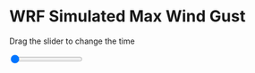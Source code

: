 <h1>WRF Simulated Max Wind Gust</h1>
<p>Drag the slider to change the time</p>

<div class="slidecontainer">
<input oninput='setImage(this)' class="slider" type="range" min="0" max="49" value="0" step="1" />
<img id='img'/>
</div>

<script>
var img = document.getElementById('img');
var img_array = ['/assets/images/wrf/w_wrfout_d01_2020-02-12_12:00:00.png',
'/assets/images/wrf/w_wrfout_d01_2020-02-12_13:00:00.png',
'/assets/images/wrf/w_wrfout_d01_2020-02-12_14:00:00.png',
'/assets/images/wrf/w_wrfout_d01_2020-02-12_15:00:00.png',
'/assets/images/wrf/w_wrfout_d01_2020-02-12_16:00:00.png',
'/assets/images/wrf/w_wrfout_d01_2020-02-12_17:00:00.png',
'/assets/images/wrf/w_wrfout_d01_2020-02-12_18:00:00.png',
'/assets/images/wrf/w_wrfout_d01_2020-02-12_19:00:00.png',
'/assets/images/wrf/w_wrfout_d01_2020-02-12_20:00:00.png',
'/assets/images/wrf/w_wrfout_d01_2020-02-12_21:00:00.png',
'/assets/images/wrf/w_wrfout_d01_2020-02-12_22:00:00.png',
'/assets/images/wrf/w_wrfout_d01_2020-02-12_23:00:00.png',
'/assets/images/wrf/w_wrfout_d01_2020-02-13_00:00:00.png',
'/assets/images/wrf/w_wrfout_d01_2020-02-13_01:00:00.png',
'/assets/images/wrf/w_wrfout_d01_2020-02-13_02:00:00.png',
'/assets/images/wrf/w_wrfout_d01_2020-02-13_03:00:00.png',
'/assets/images/wrf/w_wrfout_d01_2020-02-13_04:00:00.png',
'/assets/images/wrf/w_wrfout_d01_2020-02-13_05:00:00.png',
'/assets/images/wrf/w_wrfout_d01_2020-02-13_06:00:00.png',
'/assets/images/wrf/w_wrfout_d01_2020-02-13_07:00:00.png',
'/assets/images/wrf/w_wrfout_d01_2020-02-13_08:00:00.png',
'/assets/images/wrf/w_wrfout_d01_2020-02-13_09:00:00.png',
'/assets/images/wrf/w_wrfout_d01_2020-02-13_10:00:00.png',
'/assets/images/wrf/w_wrfout_d01_2020-02-13_11:00:00.png',
'/assets/images/wrf/w_wrfout_d01_2020-02-13_12:00:00.png',
'/assets/images/wrf/w_wrfout_d01_2020-02-13_13:00:00.png',
'/assets/images/wrf/w_wrfout_d01_2020-02-13_14:00:00.png',
'/assets/images/wrf/w_wrfout_d01_2020-02-13_15:00:00.png',
'/assets/images/wrf/w_wrfout_d01_2020-02-13_16:00:00.png',
'/assets/images/wrf/w_wrfout_d01_2020-02-13_17:00:00.png',
'/assets/images/wrf/w_wrfout_d01_2020-02-13_18:00:00.png',
'/assets/images/wrf/w_wrfout_d01_2020-02-13_19:00:00.png',
'/assets/images/wrf/w_wrfout_d01_2020-02-13_20:00:00.png',
'/assets/images/wrf/w_wrfout_d01_2020-02-13_21:00:00.png',
'/assets/images/wrf/w_wrfout_d01_2020-02-13_22:00:00.png',
'/assets/images/wrf/w_wrfout_d01_2020-02-13_23:00:00.png',
'/assets/images/wrf/w_wrfout_d01_2020-02-14_00:00:00.png',
'/assets/images/wrf/w_wrfout_d01_2020-02-14_01:00:00.png',
'/assets/images/wrf/w_wrfout_d01_2020-02-14_02:00:00.png',
'/assets/images/wrf/w_wrfout_d01_2020-02-14_03:00:00.png',
'/assets/images/wrf/w_wrfout_d01_2020-02-14_04:00:00.png',
'/assets/images/wrf/w_wrfout_d01_2020-02-14_05:00:00.png',
'/assets/images/wrf/w_wrfout_d01_2020-02-14_06:00:00.png',
'/assets/images/wrf/w_wrfout_d01_2020-02-14_07:00:00.png',
'/assets/images/wrf/w_wrfout_d01_2020-02-14_08:00:00.png',
'/assets/images/wrf/w_wrfout_d01_2020-02-14_09:00:00.png',
'/assets/images/wrf/w_wrfout_d01_2020-02-14_10:00:00.png',
'/assets/images/wrf/w_wrfout_d01_2020-02-14_11:00:00.png',
'/assets/images/wrf/w_wrfout_d01_2020-02-14_12:00:00.png',];
function setImage(obj)
{
        var value = obj.value;
        img.src = img_array[value];

}
</script>
